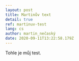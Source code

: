 ```yaml
---
layout: post
title: Martinův text
detail: true
ref: martinuv-test
lang: cs
author: martin_nečaský
date: 2020-09-11T13:22:58.179Z
---
```

Tohle je můj test.